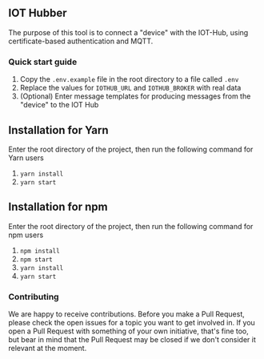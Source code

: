 ## IOT Hubber

The purpose of this tool is to connect a "device" with the IOT-Hub, using certificate-based authentication and MQTT.

### Quick start guide

1) Copy the `.env.example` file in the root directory to a file called `.env`
2) Replace the values for `IOTHUB_URL` and `IOTHUB_BROKER` with real data
3) (Optional) Enter message templates for producing messages from the "device" to the IOT Hub

## Installation for Yarn
Enter the root directory of the project, then run the following command for Yarn users
1) `yarn install`
2) `yarn start`

## Installation for npm
Enter the root directory of the project, then run the following command for npm users
1) `npm install`
2) `npm start`
4) `yarn install`
5) `yarn start`

### Contributing

We are happy to receive contributions.
Before you make a Pull Request, please check the open issues for a topic you want to get involved in.
If you open a Pull Request with something of your own initiative, that's fine too, but bear in mind that the Pull Request may be closed if we don't consider it relevant at the moment.

